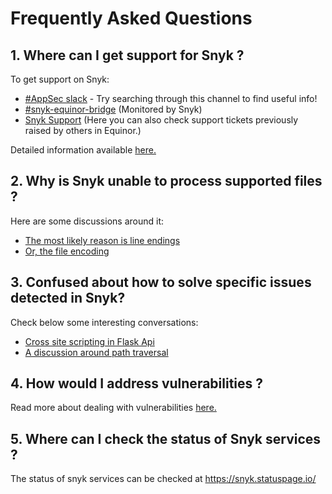 # Frequently Asked Questions

## 1. Where can I get support for Snyk ?
To get support on Snyk: 

-   [#AppSec slack](https://equinor.slack.com/archives/CMM6FSW5V) - Try searching through this channel to find useful info!
-   [#snyk-equinor-bridge](https://equinor.slack.com/archives/C019LBMKJPL) (Monitored by Snyk)
-   [Snyk Support](https://support.snyk.io/hc/en-us) (Here you can also check support tickets previously raised by others in Equinor.)

Detailed information available [here.](../3-snyk_support.md)

## 2. Why is Snyk unable to process supported files ?
Here are some discussions around it:

-   [The most likely reason is line endings](https://equinor.slack.com/archives/CMM6FSW5V/p1661343966541209)
-   [Or, the file encoding](https://equinor.slack.com/archives/CMM6FSW5V/p1677578050302669)

## 3. Confused about how to solve specific issues detected in Snyk?
Check below some interesting conversations:

-   [Cross site scripting in Flask Api](https://equinor.slack.com/archives/CMM6FSW5V/p1694177329826129)
-   [A discussion around path traversal](https://equinor.slack.com/archives/CMM6FSW5V/p1678959767870559)

## 4. How would I address vulnerabilities ?
Read more about dealing with vulnerabilities [here.](../4-vulnerabilities.md)

## 5. Where can I check the status of Snyk services ?
The status of snyk services can be checked at https://snyk.statuspage.io/
